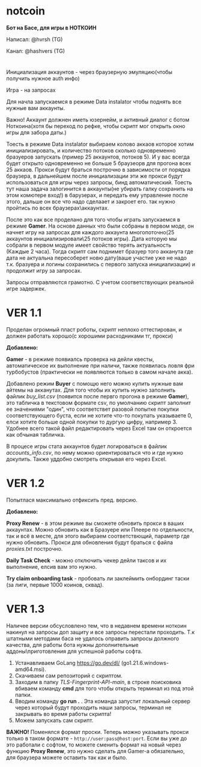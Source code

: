 # notcoin
**Бот на Басе, для игры в НОТКОИН**

Написал: @hvrsh  (TG)

Канал: @hashvers    (TG)
#
Инициализация аккаунтов - через браузерную эмуляцию(чтобы получить нужное auth инфо)

Игра - на запросах


Для начла запускаемся в режиме Data instalator чтобы поднять все нужные вам аккаунты.

Важно! Аккаунт должнен иметь юзернейм, и активный диалог с ботом Ноткоина(хотя бы переход по рефке, чтобы скрипт мог открыть окно игры для забора даты.)

Тоесть в режиме Data instalator выбираем колово аккаов которое хотим инициализировать, и количество потоков сколько одновременно бразуеров запускать (пример 25 аккаунтов, потоков 5). И у вас всегда будет открыто одновременно не больше 5 браузеорв для прогона всех 25 аккаов. Прокси будут браться построчно в зависимости от порядка браузера, в дальнейшем после инициализации эти же прокси будут использоваться для игры через запросы, бинд автоматический.
Тоесть тут наша задача залогинится в аккаунты(не убирать галку сохранить на этом комютере вход!) в барузерах, и передать  ему управление после этого, дальше он все что надо сделаает и закроет его. так нужно пройтись по всех браузерах\аккаунтах.

После это как все проделано для того чтобы играть запускаемся в режиме **Gamer**. На основе данных что были собраны в первом моде, он начнет игру на запросах для каждого аккаунта многопоточно(25 аккаунтов инициализировали\25 потоков игры). Дата которую мы собрали в первом модуле имеет свойство терять актуальность (Каждые 2 часа). Тогда скрипт сам поднимет бразуер того акканута где дата не актуальна пересоберет новю дату(ваше участие уже не надо т.к. бразуера и логины сохранились с первого запуска инициализации) и продолжит игру за запросах.

Запросы отправляются грамотно. С учетом соответствующих реальной игре задержек.

# VER 1.1

Проделан огромный пласт роботы, скрипт неплохо оттестирован, и должен работать хорошо(с хорошими расходниками тг, прокси)

**Добавлено:**

**Gamer** - в режиме появиалсь проверка на дейли квесты, автоматическое их выполнение при наличи, также появилась ловля фри турбобустов (практически не появляются только в самом начале акка).

Добавлено режим **Buyer** с помощю него можно купить нужные вам айтемы на акканутах. Для того чтобы их купить нужно заполнить файлик *buy_list.csv* (появится после первго прогона в режиме **Gamer**), это табличка в текстовом формате csv, по умолчанию скрипт заполнит ее значениями "один", что соответствет разовой попытке покупки соответствующего буста, если не хотите что-то покупать указываете 0, елси хотите больше одной покупки то дургую цифру, например 3. Удобнее всего такой файл редактировать через Excel там он откроется как обчыная табличка.

В процесе игры стата аккаунтов будет логироваться в файлик *accounts_info.csv*, по нему можно ориентироваться что и где нужно докупить. Также уддобно смотреть открывая его через Excel.

# VER 1.2

Попытлася максимально отфиксить пред. версию.

**Добавлено:**

**Proxy Renew** - в этом режиме вы сможете обновить прокси в ваших аккаунтах. Можно обновить как в Бразуере или Плеере по отдельности, так и всё в месте, для этого выбираем соответствющий, параметр где нужно обновить. Прокси для обновления будут браться с файла *proxies.txt* построчно.

**Daily Task Check** - можно отключить чекер дейли таксов и их выполнение, елсив вам это нужно.

**Try claim onboarding task** - пробовать ли заклеймить онбординг таски (за лиги, первые 1000 коинов, сквад).

# VER 1.3

Наличее версии обсусловлено тем, что в недавнем времени ноткоин накинул на запросы доп защиту и все запросы перестали проходить. Т.к штатными методами баса не удалось оправить запросы должного качества, для работы бота нужны дополнительные аддоны\приготовления для успешной работы софта.

1. Устанавливаем GoLang https://go.dev/dl/ (go1.21.6.windows-amd64.msi).
2. Скачиваем сам репозиторий с скриптом.
3. Заходим в папку *TLS-Fingerprint-API-main*, в строке поисковика вбиваем команду **cmd** для того чтобы открыть терминал из под этой папки.
4. Вводим команду **go run .** . Эта команда запустит локальный сервер через который будут проходить наши запросы, терминал не закрывать во время работы скрипта!
5. Можем запускать сам скрипт.

**ВАЖНО!**
Поменялся формат проски. Теперь можно указывать прокси только в таком формате - `http://user:pass@host:port`.
Если вы уже до это работали с софтом, то можете сменить формат на новый через функцию **Proxy Renew**, это нужно сделать для Gamer-а обязательно, для браузера можете оставить так как и было.

